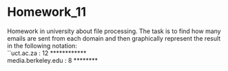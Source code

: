 # Homework_11
Homework in university about file processing. The task is to find how many emails are sent from each domain and then graphically represent the result in the following notation: </br>
``uct.ac.za :  12  ************</br>
media.berkeley.edu :  8   ********
